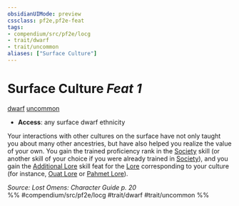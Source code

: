 ```yaml
---
obsidianUIMode: preview
cssclass: pf2e,pf2e-feat
tags:
- compendium/src/pf2e/locg
- trait/dwarf
- trait/uncommon
aliases: ["Surface Culture"]
---
```

# Surface Culture  *Feat 1*  
[dwarf](/rules/traits/dwarf.md)  [uncommon](/rules/traits/uncommon.md)  

- **Access**: any surface dwarf ethnicity

Your interactions with other cultures on the surface have not only taught you about many other ancestries, but have also helped you realize the value of your own. You gain the trained proficiency rank in the [Society](/compendium/skills.md#Society) skill (or another skill of your choice if you were already trained in [Society](/compendium/skills.md#Society)), and you gain the [Additional Lore](/compendium/feats/additional-lore.md) skill feat for the [Lore](/compendium/skills.md#Lore) corresponding to your culture (for instance, [Ouat Lore](/compendium/skills.md#Lore) or [Pahmet Lore](/compendium/skills.md#Lore)).

*Source: Lost Omens: Character Guide p. 20*  
%% #compendium/src/pf2e/locg #trait/dwarf #trait/uncommon %%